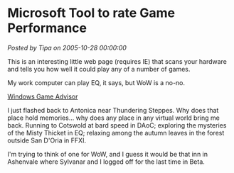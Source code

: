 # Microsoft Tool to rate Game Performance

*Posted by Tipa on 2005-10-28 00:00:00*

This is an interesting little web page (requires IE) that scans your hardware and tells you how well it could play any of a number of games.



My work computer can play EQ, it says, but WoW is a no-no.



[Windows Game Advisor](http://www.microsoft.com/windowsxp/using/games/gameadvisor/default.mspx)



I just flashed back to Antonica near Thundering Steppes. Why does that place hold memories... why does any place in any virtual world bring me back. Running to Cotswold at bard speed in DAoC; exploring the mysteries of the Misty Thicket in EQ; relaxing among the autumn leaves in the forest outside San D'Oria in FFXI.



I'm trying to think of one for WoW, and I guess it would be that inn in Ashenvale where Sylvanar and I logged off for the last time in Beta.


